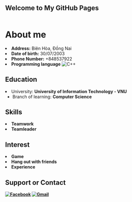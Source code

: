 ## Welcome to My GitHub Pages

<p><img src="https://komarev.com/ghpvc/?username=21521160&amp;color=green&amp;style=flat-square" alt="" /></p>
<h1 id="about-me">About me</h1>
<li><strong>Address:</strong> Biên Hòa, Đồng Nai 
<li><strong>Date of birth:</strong> 30/07/2003
<li><strong>Phone Number:</strong> +848537922 
<li><strong>Programming language</strong> <img src="https://img.shields.io/badge/c++-%2300599C.svg?style=for-the-badge&amp;logo=c%2B%2B&amp;logoColor=white" alt="C++" />

<h2 id="education">
 Education </h2>
  <li>University: <strong>University of Information Technology - VNU</strong>
    <ul>
      <li>Branch of learning: <strong>Computer Science</strong></li>
    </ul>
  </li>
<h2 id="skill">
  Skills </h2>
<li><strong> Teamwork
<li><strong> Teamleader
  
<h2 id="interest">
  Interest </h2>
<li><strong> Game
<li><strong> Hang out with friends 
<li><strong> Experience 
<h2 id="contact">
  Support or Contact </h2>

<a href="https://www.facebook.com/N3z3007/"><img src="https://img.shields.io/badge/Facebook-%231877F2.svg?style=for-the-badge&amp;logo=Facebook&amp;logoColor=white" alt="Facebook" /></a>
<a href="mailto:21521160@gm.uit.edu.vn"><img src="https://img.shields.io/badge/Gmail-D14836?style=for-the-badge&amp;logo=gmail&amp;logoColor=white" alt="Gmail" /></a>
</strong></li></strong></li></strong></li></strong></li></strong></li></li></li></li></li>
